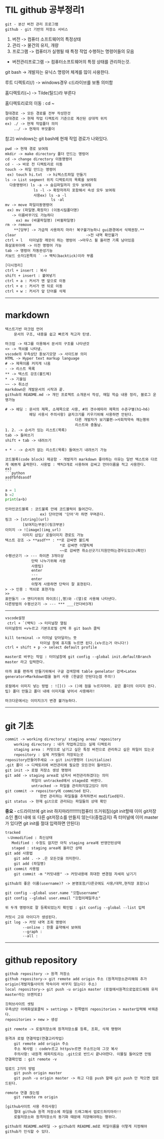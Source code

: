 # TIL github 공부정리1

    git - 분산 버전 관리 프로그램
    github - git 기반의 저장소 서비스

1. 버전 -> 컴퓨터 소프트웨어의 특정상태
2. 관리 -> 물건의 유지, 개량
3. 프로그램 -> 컴퓨터가 실행될 때 특정 작업 수행하는 명령어들의 모음

- 버전관리프로그램 -> 컴퓨터소프트웨어의 특정 상태를 관리하는것.

git bash -> 개발자는 유닉스 명렁어 체계를 많이 사용한다.

루트 디렉토리(/) -> windows경우 c드라이브를 보통 의미함

홈디렉토리(~) -> Tilde(틸드)라 부른다

홈디렉토리로의 이동 : cd ~

    절대경로 -> 모든 경로를 전부 작성한것
    상대경로 -> 현재 작업 디렉토리 기준으로 계산된 상대적 위치
    ex) ./ -> 현재 작업폴더 의미
        ../ -> 현재의 부모폴더

참고) windows는 git bash에 현재 작업 경로가 나와있다.

    pwd -> 현재 경로 보여줘
    mkdir -> make directory 폴더 만드는 명렁어
    cd -> change directory 이동명령어
    cd - -> 바로 전 디렉토리로 이동
    touch -> 파일 만드는 명령어
     ex) touch hi.txt  -> hi텍스트파일 만들기
    ls -> List segment 위치 디렉토리의 목록을 보여줘
      다중명령어) ls -a -> 숨김파일까지 모두 보여줘
                 ls -l -> 확장자까지 포함해서 속성 모두 보여줘
                 사용ex) ls -a -l
                         ls -al
    mv -> move 파일이동명령어
     ex) mv (파일명.확장자) (이동시킬폴더명)
       -> 이름바꾸기도 가능하다
         ex) mv (바꿀파일명) (바뀔파일명)
    rm -> remove
        **[당부] -> 가급적 사용하지 마라! 복구불가능하니 gui환경에서 삭제권장.**
    clear                                ->전 내역 확인불가
    ctrl + l   터미널창 깨끗이 하는 명렁어 ->마우스 휠 올리면 기록 남아있음
    화살표위아래 -> 이전 명령어 가능
    tab -> 명령어 자동완성기능
    키보드 숫자1왼쪽의 ` -> 백틱(backtick)이라 부름

    [다시정리]
    ctrl + insert : 복사
    shift + insert : 붙여넣기
    ctrl + a : 커서가 맨 앞으로 이동
    ctrl + e : 커서가 맨 뒤로 이동
    ctrl + w : 커서가 앞 단어를 삭제

---

# markdown

    텍스트기반 마크업 언어
        문서의 구조, 내용을 쉽고 빠르게 적고자 탄생.

    마크업 -> 태그를 이용해서 문서의 구조를 나타낸것
    <> -> 꺽쇠를 나타냄.
    vscode의 우측상단 돋보기모양 -> 사이드뷰 의미
    HTML -> Hyper text markup language
    # -> 제목이름 커지게 나옴
    - -> 리스트 목록
    ** -> 텍스트 강조(볼드체)
    * -> 기울임
    ~~ -> 취소선
    markdown은 개발문서의 시작과 끝.
    github의 README.md -> 개인 프로젝트 소개문서 작성, 매일 학습 내용 정리, 블로그 운영가능

    # -> 헤딩 : 문서의 제목, 소제목으로 사용, #의 갯수에따라 제목의 수준구별(h1~h6)
               헤딩 사용시 주의사항) 글자크기를 키우기위해 사용하면 안된다.
                                    다른 개발자가 보기불편->사회적약속 깨는행위
                                    리스트와 충돌남.
    1. 2. -> 순서가 있는 리스트(목록)
    tab -> 들여쓰기
    shift + tab -> 내려쓰기

    + * - -> 순서가 없는 리스트(목록) 들여쓰기 내려쓰기 가능

    코드블록(code block) 제공함 - 개발자가 markdown 좋아하는 이유는 일반 텍스트와 다르게 예쁘게 출력한다. 사용법 : 백틱3개로 사용하여 감싸고 언어이름을 적고 사용한다.
    ex)
    ```python
    asdfbfdsasdf
    ```

```python
a = 1
b =2
print(a+b)
```

    인라인코드블록 : 코드불록 안에 코드블럭이 들어간다.
                    ex) 단어안에 '단어'라 하면 꾸며준다.
    링크 -> [string](url)
            [보여지는부분](링크부분)
    이미지 -> ![image](img_url)
            이미지 삽입/ 로컬이미지 경로도 가능
    텍스트 강조 -> **asdf** : **로 감싸면 볼드체
                             *로 감싸면 이텔릭체
                             ~~로 감싸면 취소선긋기(지원안하는경우도있으니확인)
    수평선긋기 -> --- 하이픈 3개이상
                단락 나누기위해 사용
                사용팁)
                enter
                ---
                enter
                이렇게 사용하면 단락이 잘 표현된다.
    > -> 인용 : 꺽쇠로 표현가능
    >>
    표만들기 -> 엔티키위의 파이프(|,행)와 -(열)로 사용해 나타낸다.
    다른방법의 수평선긋기 -> --- *** ___(언더바3개)

---

    vscode설정
     ctrl + `(백틱) -> 터미널창 열림
    터미널창의 +v누르고 기본프로필 선택 후 git bash 클릭

    kill terminal -> 터미널 닫아달라느 뜻
                    터미널 창에 휴지통 누르면 된다.(x누르는거 아니다!)
    ctrl + shift + p -> select default profile

    master로 바꾸는 작업 : 터미널창에 git config --global init.defaultBranch master 라고 입력한다.

    아까 표를 편하게 만들기위해서 구글 검색창에 table genelator 검색>Latex generator>Markdown탭을 눌러 사용 (한글은 안된다는점 주의!)

    로컬에서 이미지 넣는 방법 : ![]() -> ()에 점을 누르지마라. 같은 폴더의 이미지 뜬다. 팁) 폴더 만들고 폴더 내에 이미지를 넣어서 사용해라!

    마크다운에서는 이미지크기 변경 불가능하다.

---

# git 기초

    commit -> working directory/ staging area/ repository
        working directory : 내가 작업하고있는 실제 디렉토리
        staging area : 커밋으로 남기고 싶은 특정 버전으로 관리하고 싶은 파일이 있는곳
        repository : 실제 커밋들이 저장되는곳
    repository만들어주세요 -> git init명령어 (initialize)
    .git 폴더 -> 디렉토리에 버전관리에 필요한 모든것이 들어있다.
    git init -> 로컬 저장소 생성 명령어
    git add -> staging area로 넘겨서 버전관리하겠다는 의미
                파일이 untracked에서 staged로 바뀐다.
                untracked -> 파일을 관리하지않고있다 의미
    git commit -> repository에 commited 된다.
                    한번 관리하는 파일들을 추적하면서 modified된다.
    git status -> 현재 git으로 관리되는 파일들의 상태 확인

**중요** - c드라이브에 git init 하지마라!!!!!!!!(컴퓨터 뜨거워짐)(git init할때 이미 git저장소인 폴더 내에 또 다른 git저장소를 만들지 않는다(중첩금지) 즉 터미널에 이미 master가 있다면 git init를 절대 입력하면 안된다)

    tracked
     ㄴUnmodified : 최신상태
       Modified : 수정도 없지만 아직 staging area에 반영안된상태
       staged : staging area에 올라간 상태
    git add 사용법
        git add . -> .은 모든것을 의미한다.
        git add (파일명)
    git commit 사용법
        git commit -m "커밋내용" -> 커밋내용에 최대한 변경점 자세히 남기기

    github의 좋은 이름(username)? -> 본명포함/다른곳에도 사용/대학,현직장 포함(x)

    git config --global user.name "깃헙username"
    git config --global user.email "깃헙이메일주소"

    위 두개 명령어로 잘 등록되었는지 확인법 : git config --global --list 입력

    커밋시 고유 아이디가 생성된다.
    git log -> 커밋 내역 조회 명령어
            --online : 한줄 출약해서 보여줘
            --graph :
            --all :

---

# github repository

    github repository -> 원격 저장소
    github repository-> git remote add origin 주소 (원격저장소관리해줘 추가 origin(개발자들사이의 약속이라 바꾸지 않는다) 주소)
    local repository-> git push -u origin master (로컬에서원격으로업로드해줘 유저 master라는 브랜치로)

    깃허브사이트 셋팅
    우측상단 아래화살표클릭 > settings > 왼쪽탭의 repositories > master입력해 바꿔준다.
    repositories > new > 생성

    git remote -> 로컬저장소에 원격저장소를 등록, 조회, 삭제 명령어

    원격과 로컬 연결작업(연결고리작업)
        git remote add origin 주소
        주소 복사법 : code누르고 https누르면 주소뜨는데 그것 복사
        주의사항: 내원격 레파지토리는 .git으로 반드시 끝나야한다. 이물질 들어오면 안됨
    연결확인법 : git remote -v

    업로드 2가지 방법
        git push origin master
        git push -u origin master -> 하고 다음 push 할때 git push 만 적으면 업로드된다.

    remote 연결 끊는법
        git remote rm origin

    [github사이트 사용 주의사항]
        절대 github 원격 저장소에 파일을 드래그해서 업로드하지마라!!
        로컬저장소와 원격저장소의 동기화 때문에 지양해야하는 행위다.

    github의 README.md파일 -> github의 README.md로 파일이름을 이렇게 지정해야 github가 인식할 수 있다.
